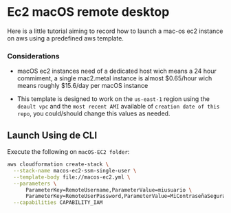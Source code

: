 # Ec2 macOS remote desktop

Here is a little tutorial aiming to record how to launch a mac-os ec2 instance on aws using a predefined aws template.

### Considerations

- macOS ec2 instances need of a dedicated host wich means a 24 hour commiment, a single mac2.metal instance is almost $0.65/hour wich means roughly $15.6/day per macOS instance

- This template is designed to work on the `us-east-1` region using the `deault vpc` and the `most recent AMI` available of `creation date of this repo`, you could/should change this values as needed.

## Launch Using de CLI

Execute the following on `macOS-EC2 folder`:

```bash
aws cloudformation create-stack \
  --stack-name macos-ec2-ssm-single-user \
  --template-body file://macos-ec2.yml \
  --parameters \
      ParameterKey=RemoteUsername,ParameterValue=miusuario \
      ParameterKey=RemoteUserPassword,ParameterValue=MiContraseñaSegura \
  --capabilities CAPABILITY_IAM
```
